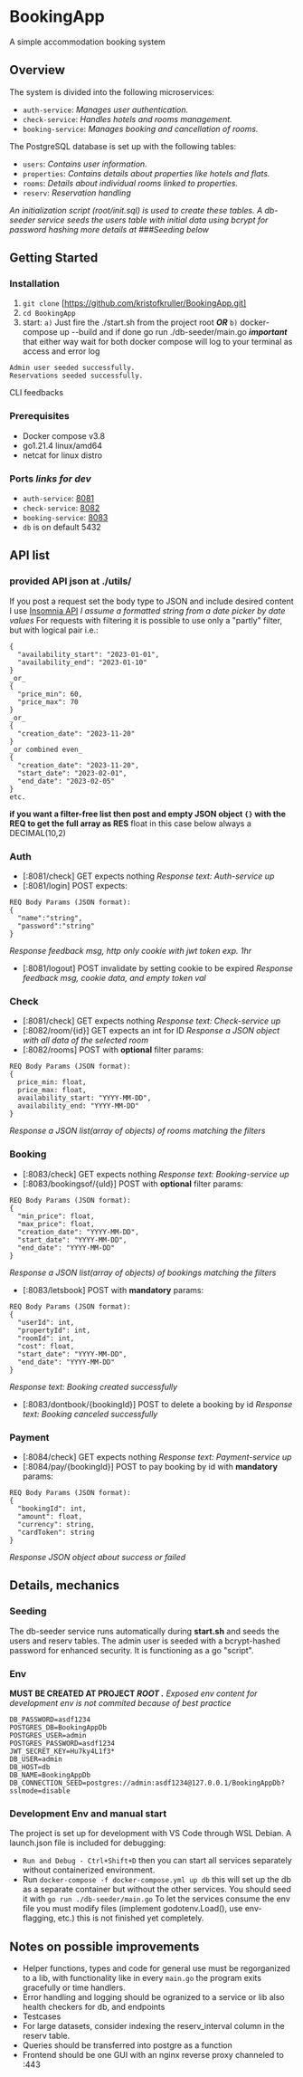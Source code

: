 # BookingApp
A simple accommodation booking system

## Overview
The system is divided into the following microservices:

- `auth-service`: *Manages user authentication.*
- `check-service`: *Handles hotels and rooms management.*
- `booking-service`: *Manages booking and cancellation of rooms.*

The PostgreSQL database is set up with the following tables:

- `users`: *Contains user information.*
- `properties`: *Contains details about properties like hotels and flats.*
- `rooms`: *Details about individual rooms linked to properties.*
- `reserv`: *Reservation handling*

*An initialization script (root/init.sql) is used to create these tables. A db-seeder service seeds the users table with initial data using bcrypt for password hashing more details at ###Seeding below*

## Getting Started
### Installation
1. `git clone` [https://github.com/kristofkruller/BookingApp.git]
2. `cd BookingApp`
3. start:
`a)` Just fire the ./start.sh from the project root 
**_OR_** 
`b)` docker-compose up --build and if done go run ./db-seeder/main.go
**_important_** that either way wait for both
docker compose will log to your terminal as access and error log
```
Admin user seeded successfully.
Reservations seeded successfully.
```
CLI feedbacks

### Prerequisites
- Docker compose v3.8
- go1.21.4 linux/amd64
- netcat for linux distro

### Ports _links for dev_
- `auth-service`: [8081](http://127.0.0.1:8081)
- `check-service`: [8082](http://127.0.0.1:8082)
- `booking-service`: [8083](http://127.0.0.1:8083)
- `db` is on default 5432

## API list
### provided API json at ./utils/ 
If you post a request set the body type to JSON and include desired content I use [Insomnia API](https://insomnia.rest/)
_I assume a formatted string from a date picker by date values_
For requests with filtering it is possible to use only a "partly" filter, but with logical pair i.e.:
```
{
  "availability_start": "2023-01-01",
  "availability_end": "2023-01-10"
}
_or_
{
  "price_min": 60,
  "price_max": 70
}
_or_
{
  "creation_date": "2023-11-20"
}
_or combined even_
{
  "creation_date": "2023-11-20",
  "start_date": "2023-02-01",
  "end_date": "2023-02-05"
}
etc.
```
**if you want a filter-free list then post and empty JSON object `{}` with the REQ to get the full array as RES**
float in this case below always a DECIMAL(10,2)

### Auth
- [:8081/check] GET expects nothing
_Response text: Auth-service up_
- [:8081/login] POST expects:
```
REQ Body Params (JSON format):
{
  "name":"string",
  "password":"string"
}
```
_Response feedback msg, http only cookie with jwt token exp. 1hr_
- [:8081/logout] POST invalidate by setting cookie to be expired
_Response feedback msg, cookie data, and empty token val_

### Check
- [:8081/check] GET expects nothing
_Response text: Check-service up_
- [:8082/room/{id}] GET expects an int for ID
_Response a JSON object with all data of the selected room_
- [:8082/rooms] POST with **optional** filter params:
```
REQ Body Params (JSON format):
{
  price_min: float,
  price_max: float,
  availability_start: "YYYY-MM-DD",
  availability_end: "YYYY-MM-DD"
}
```
_Response a JSON list(array of objects) of rooms matching the filters_

### Booking
- [:8083/check] GET expects nothing
_Response text: Booking-service up_
- [:8083/bookingsof/{uId}] POST with **optional** filter params:
```
REQ Body Params (JSON format):
{
  "min_price": float,
  "max_price": float,
  "creation_date": "YYYY-MM-DD",
  "start_date": "YYYY-MM-DD",
  "end_date": "YYYY-MM-DD"
}
```
_Response a JSON list(array of objects) of bookings matching the filters_
- [:8083/letsbook] POST with **mandatory** params:
```
REQ Body Params (JSON format):
{
  "userId": int,
  "propertyId": int,
  "roomId": int,
  "cost": float,
  "start_date": "YYYY-MM-DD",
  "end_date": "YYYY-MM-DD"
}
```
_Response text: Booking created successfully_
- [:8083/dontbook/{bookingId}] POST to delete a booking by id
_Response text: Booking canceled successfully_

### Payment
- [:8084/check] GET expects nothing
_Response text: Payment-service up_
- [:8084/pay/{bookingId}] POST to pay booking by id with **mandatory** params:
```
REQ Body Params (JSON format):
{
  "bookingId": int,
  "amount": float,
  "currency": string,
  "cardToken": string
}
```
_Response JSON object about success or failed_


## Details, mechanics
### Seeding
The db-seeder service runs automatically during **start.sh** and seeds the users and reserv tables.
The admin user is seeded with a bcrypt-hashed password for enhanced security.
It is functioning as a go "script".

### Env
**MUST BE CREATED AT PROJECT _ROOT ._**
_Exposed env content for development_
*env is not commited because of best practice*
```
DB_PASSWORD=asdf1234
POSTGRES_DB=BookingAppDb
POSTGRES_USER=admin
POSTGRES_PASSWORD=asdf1234
JWT_SECRET_KEY=Hu7ky4L1f3*
DB_USER=admin
DB_HOST=db
DB_NAME=BookingAppDb
DB_CONNECTION_SEED=postgres://admin:asdf1234@127.0.0.1/BookingAppDb?sslmode=disable
```

### Development Env and manual start
The project is set up for development with VS Code through WSL Debian. A launch.json file is included for debugging:
- `Run and Debug - Ctrl+Shift+D` then you can start all services separately without containerized environment.
- Run `docker-compose -f docker-compose.yml up db` this will set up the db as a separate container but without the other services. You should seed it with `go run ./db-seeder/main.go`
To let the services consume the env file you must modify files (implement godotenv.Load(), use env-flagging, etc.) this is not finished yet completely.

## Notes on possible improvements
- Helper functions, types and code for general use must be regorganized to a lib, with functionality like in every `main.go` the program exits gracefully or time handlers. 
- Error handling and logging should be ogranized to a service or lib also health checkers for db, and endpoints
- Testcases
- For large datasets, consider indexing the reserv_interval column in the reserv table.
- Queries should be transferred into postgre as a function
- Frontend should be one GUI with an nginx reverse proxy channeled to :443